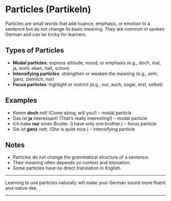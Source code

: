 # Particles (Partikeln)

Particles are small words that add nuance, emphasis, or emotion to a sentence but do not change its basic meaning. They are common in spoken German and can be tricky for learners.

## Types of Particles

- **Modal particles**: express attitude, mood, or emphasis (e.g., doch, mal, ja, wohl, eben, halt, schon)
- **Intensifying particles**: strengthen or weaken the meaning (e.g., sehr, ganz, ziemlich, nur)
- **Focus particles**: highlight or restrict (e.g., nur, auch, sogar, erst, selbst)

## Examples

- Komm **doch** mit! (Come along, will you!) – modal particle
- Das ist **ja** interessant! (That’s really interesting!) – modal particle
- Ich habe **nur** einen Bruder. (I have only one brother.) – focus particle
- Sie ist **ganz** nett. (She is quite nice.) – intensifying particle

## Notes

- Particles do not change the grammatical structure of a sentence.
- Their meaning often depends on context and intonation.
- Some particles have no direct translation in English.

---

Learning to use particles naturally will make your German sound more fluent and native-like.

---